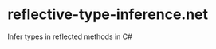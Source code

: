 reflective-type-inference.net
=============================

Infer types in reflected methods in C#
